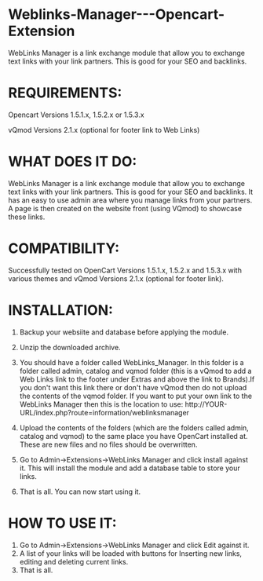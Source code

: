 # Weblinks-Manager---Opencart-Extension
WebLinks Manager is a link exchange module that allow you to exchange text links with your link partners. This is good for your SEO and backlinks.

REQUIREMENTS:
=============
Opencart Versions 1.5.1.x, 1.5.2.x or 1.5.3.x

vQmod Versions 2.1.x (optional for footer link to Web Links)

WHAT DOES IT DO:
================
WebLinks Manager is a link exchange module that allow you to exchange text links with your link partners. This is good for your SEO and backlinks.
It has an easy to use admin area where you manage links from your partners. 
A page is then created on the website front (using VQmod) to showcase these links.

COMPATIBILITY:
==============
Successfully tested on OpenCart Versions 1.5.1.x, 1.5.2.x and 1.5.3.x with various themes and vQmod Versions 2.1.x (optional for footer link).

INSTALLATION:
=============
1) Backup your websiite and database before applying the module.

2) Unzip the downloaded archive.

3) You should have a folder called WebLinks_Manager. In this folder is a folder called admin, catalog and vqmod folder (this is a vQmod to add a Web Links link to the footer under Extras and above the link to Brands).If you don't want this link there or don't have vQmod then do not upload the contents of the vqmod folder. If you want to put your own link to the WebLinks Manager then this is the location to use: http://YOUR-URL/index.php?route=information/weblinksmanager

4) Upload the contents of the folders (which are the folders called admin, catalog and vqmod) to the same place you have OpenCart installed at. These are new files and no files should be overwritten.   

5) Go to Admin->Extensions->WebLinks Manager and click install against it. This will install the module and add a database table to store your links.

6) That is all. You can now start using it.

HOW TO USE IT:
=============
1) Go to Admin->Extensions->WebLinks Manager and click Edit against it.
2) A list of your links will be loaded with buttons for Inserting new links, editing and deleting current links.
3) That is all.
